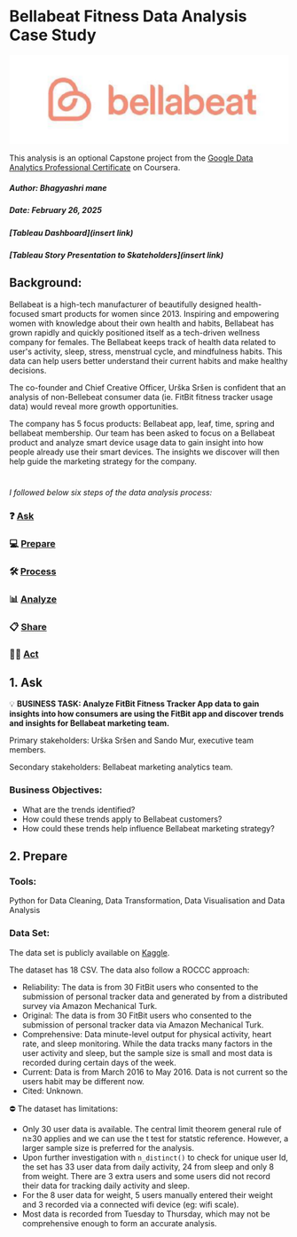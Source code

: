 # Bellabeat Fitness Data Analysis Case Study

![Bellabeat](https://github.com/bhagyashri49641/Bellabeat_data_analysis/blob/main/bellabeat.png?raw=true)

This analysis is an optional Capstone project from the [Google Data Analytics Professional Certificate](https://www.coursera.org/professional-certificates/google-data-analytics) on Coursera. 
##### Author: Bhagyashri mane

##### Date: February 26, 2025

##### [Tableau Dashboard](insert link)

##### [Tableau Story Presentation to Skateholders](insert link)


## Background:
Bellabeat is a high-tech manufacturer of beautifully designed health-focused smart products for women  since 2013. Inspiring and empowering women with knowledge about their own health and habits, Bellabeat has grown rapidly and quickly positioned itself as a tech-driven wellness company for females.
The Bellabeat keeps track of health data related to user's activity, sleep, stress, menstrual cycle, and mindfulness habits. This data can help users better understand their current habits and make healthy decisions.

The co-founder and Chief Creative Officer, Urška Sršen is confident that an analysis of non-Bellebeat consumer data (ie. FitBit fitness tracker usage data) would reveal more growth opportunities.

The company has 5 focus products: Bellabeat app, leaf, time, spring and bellabeat membership. Our team has been asked to focus on a Bellabeat product and analyze smart device usage data to gain insight into how people already use their smart devices. The insights we discover will then help guide the marketing strategy for the company. 

#

_I followed below six steps of the data analysis process:_

### ❓ [Ask](#1-ask)
### 💻 [Prepare](#2-prepare)
### 🛠 [Process](#3-process)
### 📊 [Analyze](#4-analyze)
### 📋 [Share](#5-share)
### 🧗‍♀️ [Act](#6-act)

## 1. Ask
💡 **BUSINESS TASK: Analyze FitBit Fitness Tracker App data to gain insights into how consumers are using the FitBit app and discover trends and insights for Bellabeat marketing team.**

Primary stakeholders: Urška Sršen and Sando Mur, executive team members.

Secondary stakeholders: Bellabeat marketing analytics team.

### Business Objectives:
- What are the trends identified?
- How could these trends apply to Bellabeat customers?
- How could these trends help influence Bellabeat marketing strategy?

## 2. Prepare 

### Tools:
Python for Data Cleaning, Data Transformation, Data Visualisation and Data Analysis

### Data Set:
The data set is publicly available on [Kaggle](https://www.kaggle.com/arashnic/fitbit).

The dataset has 18 CSV. The data also follow a ROCCC approach:

- Reliability: The data is from 30 FitBit users who consented to the submission of personal tracker data and generated by from a distributed survey via Amazon Mechanical Turk. 
- Original: The data is from 30 FitBit users who consented to the submission of personal tracker data via Amazon  Mechanical Turk.
- Comprehensive: Data minute-level output for physical activity, heart rate, and sleep monitoring. While the data tracks many factors in the user activity and sleep, but the sample size is small and most data is recorded during certain days of the week. 
- Current: Data is from March 2016 to May 2016. Data is not current so the users habit may be different now. 
- Cited: Unknown. 

⛔ The dataset has limitations:

- Only 30 user data is available. The central limit theorem general rule of n≥30 applies and we can use the t test for statstic reference. However, a larger sample size is preferred for the analysis.
- Upon further investigation with ```n_distinct()``` to check for unique user Id, the set has 33 user data from daily activity, 24 from sleep and only 8 from weight. There are 3 extra users and some users did not record their data for tracking daily activity and sleep. 
- For the 8 user data for weight, 5 users manually entered their weight and 3 recorded via a connected wifi device (eg: wifi scale).
- Most data is recorded from Tuesday to Thursday, which may not be comprehensive enough to form an accurate analysis. 






